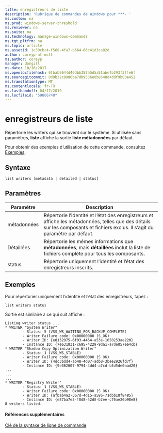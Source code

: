 ```yaml
---
title: enregistreurs de liste
description: 'Rubrique de commandes de Windows pour ***- '
ms.custom: na
ms.prod: windows-server-threshold
ms.reviewer: na
ms.suite: na
ms.technology: manage-windows-commands
ms.tgt_pltfrm: na
ms.topic: article
ms.assetid: 1c30cbc4-f568-4fa7-b564-66c41d3ca82d
author: coreyp-at-msft
ms.author: coreyp
manager: dongill
ms.date: 10/16/2017
ms.openlocfilehash: 6fbab6644d46dbb352a5d5a51abefb293f3ffe6f
ms.sourcegitcommit: 0d0b32c8986ba7db9536e0b8648d4ddf9b03e452
ms.translationtype: MT
ms.contentlocale: fr-FR
ms.lasthandoff: 04/17/2019
ms.locfileid: "59866740"
---
```

# <a name="list-writers"></a>enregistreurs de liste



Répertorie les writers qui se trouvent sur le système. Si utilisée sans paramètres, **liste** affiche la sortie **liste métadonnées** par défaut.

Pour obtenir des exemples d’utilisation de cette commande, consultez [Exemples](#BKMK_examples).

## <a name="syntax"></a>Syntaxe

```
list writers [metadata | detailed | status]
```

## <a name="parameters"></a>Paramètres

|Paramètre|Description|
|---------|-----------|
|métadonnées|Répertorie l’identité et l’état des enregistreurs et affiche les métadonnées, telles que des détails sur les composants et fichiers exclus. Il s’agit du paramètre par défaut.|
|Détaillées|Répertorie les mêmes informations que **métadonnées**, mais **détaillées** inclut la liste de fichiers complète pour tous les composants.|
|status|Répertorie uniquement l’identité et l’état des enregistreurs inscrits.|

## <a name="BKMK_examples"></a>Exemples

Pour répertorier uniquement l’identité et l’état des enregistreurs, tapez :
```
list writers status
```
Sortie est similaire à ce qui suit affiche :
```
Listing writer status ...
* WRITER "System Writer"
        - Status: 5 (VSS_WS_WAITING_FOR_BACKUP_COMPLETE)
        - Writer Failure code: 0x00000000 (S_OK)
        - Writer ID: {e8132975-6f93-4464-a53e-1050253ae220}
        - Instance ID: {7e631031-c695-4229-9da1-a7de057e64cb}
* WRITER "Shadow Copy Optimization Writer"
        - Status: 1 (VSS_WS_STABLE)
        - Writer Failure code: 0x00000000 (S_OK)
        - Writer ID: {4dc3bdd4-ab48-4d07-adb0-3bee2926fd7f}
        - Instance ID: {9e362607-9794-4dd4-a7cd-b3d5de0aad20}
...
...
...
* WRITER "Registry Writer"
        - Status: 1 (VSS_WS_STABLE)
        - Writer Failure code: 0x00000000 (S_OK)
        - Writer ID: {afbab4a2-367d-4d15-a586-71dbb18f8485}
        - Instance ID: {e87ba7e3-f8d8-42d8-b2ee-c76ae26b98e8}
8 writers listed. 
```

#### <a name="additional-references"></a>Références supplémentaires

[Clé de la syntaxe de ligne de commande](command-line-syntax-key.md)